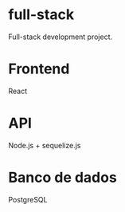 # full-stack
Full-stack development project.

# Frontend
React

# API
Node.js + sequelize.js

# Banco de dados
PostgreSQL
